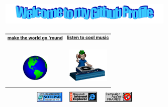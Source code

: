 <!-- Header -->
<div align="center">
  <img src="https://github.com/angelwhomst/angelwhomst/blob/main/readme/welcome.png" style="max-width: 100%;" alt="Welcome to my Github Profile" />
  <br />
  <br />

</div>

<!-- Social -->
<table width="100%" align="center">
<tr>
  
<td align="center">
<a href="https://www.youtube.com/watch?v=OLunhFsbq-E">
<strong>make the world go 'round</strong>
<br />
<br />
<br />

<p><a href="https://www.youtube.com/watch?v=OLunhFsbq-E">
<img alt="Globe" height="80" src="https://github.com/angelwhomst/angelwhomst/blob/main/readme/globe.gif">
</a>
</p>
</td>

<td align="center">
<a href="https://open.spotify.com/track/2NJirbzL4zisT8kAM8s3VY?si=2d55e8801da349a0">
<strong>listen to cool music</strong>
<br />
<br />


<p><a href="https://open.spotify.com/track/2NJirbzL4zisT8kAM8s3VY?si=2d55e8801da349a0">
<img height="100" src="https://github.com/angelwhomst/angelwhomst/blob/main/readme/music.gif"> 
</a>
<br />
</p>

</td>
</tr>
</table>


<!-- Footer -->

<div align="center">



<img src="https://github.com/angelwhomst/angelwhomst/blob/main/readme/notepad.gif" alt="Site created with Notepad" height="30" />
<!-- "margin-right: whatever;" -->
<span>&nbsp;&nbsp;&nbsp;&nbsp;</span>  
<img src="https://github.com/angelwhomst/angelwhomst/blob/main/readme/ie_logo.gif" alt="Microsoft Internet Explorer" />
<span>&nbsp;&nbsp;&nbsp;&nbsp;</span>  
<img src="https://github.com/angelwhomst/angelwhomst/blob/main/readme/noframes.gif" alt="Microsoft Internet Explorer" />

</div>
